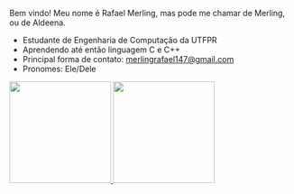 Bem vindo! Meu nome é Rafael Merling, mas pode me chamar de Merling, ou de Aldeena.

- Estudante de Engenharia de Computação da UTFPR
- Aprendendo até então linguagem C e C++
- Principal forma de contato: merlingrafael147@gmail.com
- Pronomes: Ele/Dele

 <div>
  <a href="https://github.com/Aldeena">
  <img height="180em" src="https://github-readme-stats.vercel.app/api?username=Aldeena&show_icons=true&theme=tokyonight&include_all_commits=true&count_private=true"/>
  <img height="180em" src="https://github-readme-stats.vercel.app/api/top-langs/?username=Aldeena&layout=compact&langs_count=7&theme=tokyonight"/>
</div>
